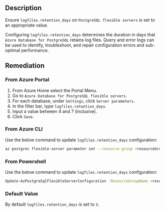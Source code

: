## Description

Ensure `logfiles.retention_days` on `PostgreSQL flexible servers` is set to an appropriate value.

Configuring `logfiles.retention_days` determines the duration in days that `Azure Database for PostgreSQL` retains log files. Query and error logs can be used to identify, troubleshoot, and repair configuration errors and sub-optimal performance.

## Remediation

### From Azure Portal

1. From Azure Home select the Portal Menu.
2. Go to `Azure Database for PostgreSQL flexible servers`.
3. For each database, under `Settings`, click `Server parameters`.
4. In the filter bar, type `logfiles.retention_days`.
5. Input a value between 4 and 7 (inclusive).
6. Click `Save`.

### From Azure CLI

Use the below command to update `logfiles.retention_days` configuration:

```bash
az postgres flexible-server parameter set --resource-group <resourceGroup> --server-name <serverName> --name logfiles.retention_days --value <4-7>
```

### From Powershell

Use the below command to update `logfiles.retention_days` configuration:

```bash
Update-AzPostgreSqlFlexibleServerConfiguration -ResourceGroupName <resourceGroup> -ServerName <serverName> -Name logfiles.retention_days -Value <4-7>
```

### Default Value

By default `logfiles.retention_days` is set to `3`.
